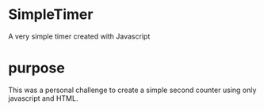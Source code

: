 # SimpleTimer
A very simple timer created with Javascript

# purpose 
This was a personal challenge to create a simple second counter using only javascript and HTML.  
